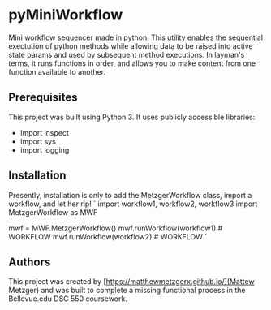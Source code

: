 # pyMiniWorkflow
Mini workflow sequencer made in python. This utility enables the sequential exectution of python methods while allowing data to be raised into active state params and used by subsequent method executions. In layman's terms, it runs functions in order, and allows you to make content from one function available to another.

## Prerequisites
This project was built using Python 3. It uses publicly accessible libraries: 

* import inspect
* import sys
* import logging


## Installation
Presently, installation is only to add the MetzgerWorkflow class, import a workflow, and let her rip!
`
import workflow1, workflow2, workflow3
import MetzgerWorkflow as MWF

mwf = MWF.MetzgerWorkflow()
mwf.runWorkflow(workflow1) # WORKFLOW
mwf.runWorkflow(workflow2) # WORKFLOW
`

## Authors
This project was created by [https://matthewmetzgerx.github.io/](Mattew Metzger) and was built to complete a missing functional process in the Bellevue.edu DSC 550 coursework.
